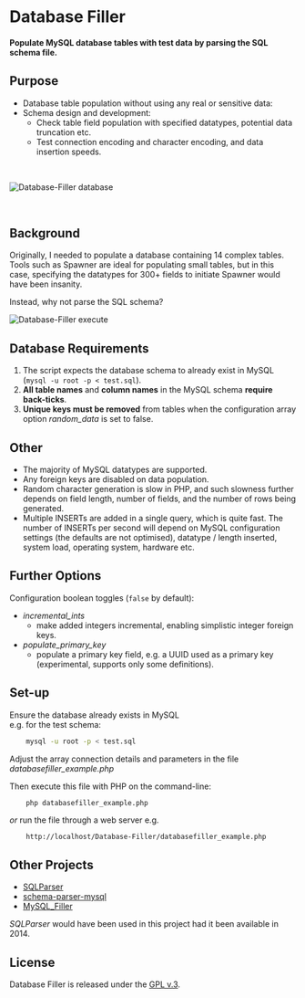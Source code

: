 
# Database Filler

#### Populate MySQL database tables with test data by parsing the SQL schema file.


## Purpose

+ Database table population without using any real or sensitive data:
+ Schema design and development:
    + Check table field population with specified datatypes, potential data truncation etc.
    + Test connection encoding and character encoding, and data insertion speeds.

<br>

[1]: https://tinram.github.io/images/databasefiller-data.png
![Database-Filler database][1]

<br>


## Background

Originally, I needed to populate a database containing 14 complex tables. Tools such as Spawner are ideal for populating small tables, but in this case, specifying the datatypes for 300+ fields to initiate Spawner would have been insanity.

Instead, why not parse the SQL schema?


[2]: https://tinram.github.io/images/databasefiller-execute.png
![Database-Filler execute][2]


## Database Requirements

1. The script expects the database schema to already exist in MySQL (`mysql -u root -p < test.sql`).
2. **All table names** and **column names** in the MySQL schema **require back-ticks**.
3. **Unique keys must be removed** from tables when the configuration array option *random_data* is set to false.


## Other

+ The majority of MySQL datatypes are supported.
+ Any foreign keys are disabled on data population.
+ Random character generation is slow in PHP, and such slowness further depends on field length, number of fields, and the number of rows being generated.
+ Multiple INSERTs are added in a single query, which is quite fast. The number of INSERTs per second will depend on MySQL configuration settings (the defaults are not optimised), datatype / length inserted, system load, operating system, hardware etc.


## Further Options

Configuration boolean toggles (`false` by default):

+ *incremental_ints*
    + make added integers incremental, enabling simplistic integer foreign keys.
+ *populate_primary_key*
    + populate a primary key field, e.g. a UUID used as a primary key (experimental, supports only some definitions).


## Set-up

Ensure the database already exists in MySQL  
e.g. for the test schema:

```bash
    mysql -u root -p < test.sql
```

Adjust the array connection details and parameters in the file *databasefiller_example.php*

Then execute this file with PHP on the command-line:

```bash
    php databasefiller_example.php
```

*or* run the file through a web server e.g.

        http://localhost/Database-Filler/databasefiller_example.php


## Other Projects

+ [SQLParser](https://github.com/iamcal/SQLParser)
+ [schema-parser-mysql](https://github.com/ekhaled/schema-parser-mysql/)
+ [MySQL_Filler](https://github.com/Tinram/MySQL_Filler)

*SQLParser* would have been used in this project had it been available in 2014.


## License

Database Filler is released under the [GPL v.3](https://www.gnu.org/licenses/gpl-3.0.html).
